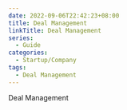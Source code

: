 ```yaml
---
date: 2022-09-06T22:42:23+08:00
title: Deal Management
linkTitle: Deal Management
series: 
  - Guide
categories:
  - Startup/Company
tags:
  - Deal Management
---
```


Deal Management



